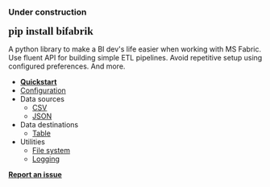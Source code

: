 <!--- The assembly line for your lakehouse -->

### Under construction

<span style="font-family:Consolas; font-size:1.5em;">__pip install bifabrik__</span>

A python library to make a BI dev's life easier when working with MS Fabric. Use fluent API for building simple ETL pipelines. Avoid repetitive setup using configured preferences. And more.

 - **[Quickstart](/tutorial/quickstart.md)**
 - [Configuration](/tutorial/configuration.md)
 - Data sources
   - [CSV](/tutorial/src_csv.md)
   - [JSON](/tutorial/src_json.md)
- Data destinations
   - [Table](/tutorial/dst_table.md)
- Utilities
   - [File system](/tutorial/util_fs.md)
   - [Logging](/tutorial/util_log.md)

**[Report an issue](https://github.com/rjankovic/bifabrik/issues)**  
